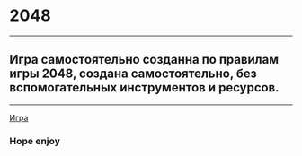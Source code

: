 # 2048

---

## Игра самостоятельно созданна по правилам игры 2048, создана самостоятельно, без вспомогательных инструментов и ресурсов.

---

[Игра](https://thainlao.github.io/2048/)

### Hope enjoy

